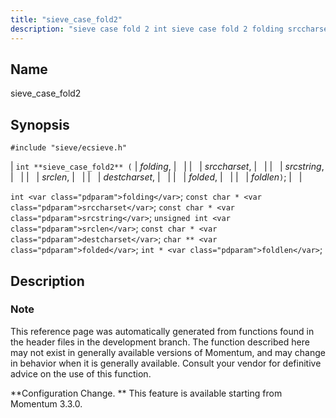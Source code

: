 ```yaml
---
title: "sieve_case_fold2"
description: "sieve case fold 2 int sieve case fold 2 folding srccharset srcstring srclen destcharset folded foldlen int folding const char srccharset const char srcstring unsigned int srclen const char destcharset char folded int foldlen This reference page was automatically generated from functions found in the header files in the development..."
---
```


<a name="apis.sieve_case_fold2"></a> 
## Name

sieve_case_fold2

## Synopsis

`#include "sieve/ecsieve.h"`

| `int **sieve_case_fold2** (` | <var class="pdparam">folding</var>, |   |
|   | <var class="pdparam">srccharset</var>, |   |
|   | <var class="pdparam">srcstring</var>, |   |
|   | <var class="pdparam">srclen</var>, |   |
|   | <var class="pdparam">destcharset</var>, |   |
|   | <var class="pdparam">folded</var>, |   |
|   | <var class="pdparam">foldlen</var>`)`; |   |

`int <var class="pdparam">folding</var>`;
`const char * <var class="pdparam">srccharset</var>`;
`const char * <var class="pdparam">srcstring</var>`;
`unsigned int <var class="pdparam">srclen</var>`;
`const char * <var class="pdparam">destcharset</var>`;
`char ** <var class="pdparam">folded</var>`;
`int * <var class="pdparam">foldlen</var>`;<a name="idp59747072"></a> 
## Description

### Note

This reference page was automatically generated from functions found in the header files in the development branch. The function described here may not exist in generally available versions of Momentum, and may change in behavior when it is generally available. Consult your vendor for definitive advice on the use of this function.

**Configuration Change. ** This feature is available starting from Momentum 3.3.0.